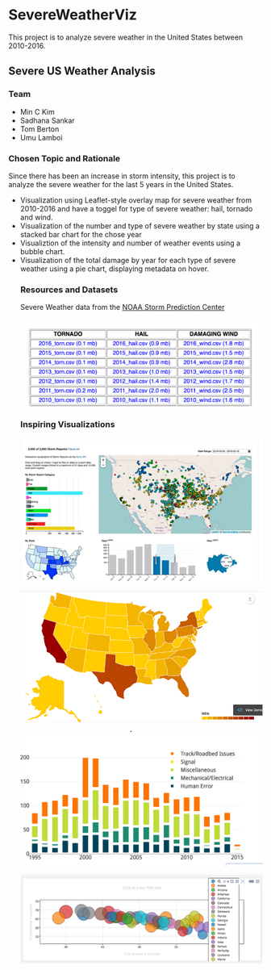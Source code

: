 # SevereWeatherViz
This project is to analyze severe weather in the United States between 2010-2016. 

## Severe US Weather Analysis

### Team
<ul>
<li>Min C Kim</li>
<li>Sadhana Sankar</li>
<li>Tom Berton</li>
<li>Umu Lamboi</li>
</ul>

### Chosen Topic and Rationale
  Since there has been an increase in storm intensity, this project is to analyze the severe weather for the last 5 years in the United States. 
  <ul>
<li> Visualization using Leaflet-style overlay map for severe weather from 2010-2016 and have a toggel for type of severe weather: hail, tornado and wind.</li>
<li> Visualization of the number and type of severe weather by state using a stacked bar chart for the chose year</li>
<li> Visualiztion of the intensity and number of weather events using a bubble chart.</li>
  <li> Visualization of the total damage by year for each type of severe weather using a pie chart, displaying metadata on hover.</li>

### Resources and Datasets

Severe Weather data from the [NOAA Storm Prediction Center](http://www.spc.noaa.gov/wcm/#data)
<p align="center"> 
  <img src="https://github.com/TomBerton/SevereWeatherViz/blob/master/images/DataSet.png" 
 </p>
  
 ### Inspiring Visualizations

<p align="center"> 
  <img src="https://github.com/TomBerton/SevereWeatherViz/blob/master/images/img2.png"
 </p>
   <p align="center"> 
  <img src="https://github.com/TomBerton/SevereWeatherViz/blob/master/images/img1.png"
 </p>
  
  <p align="center"> 
  <img src="https://github.com/TomBerton/SevereWeatherViz/blob/master/images/img3.png"
 </p>
 
 <p align="center"> 
  <img src="https://github.com/TomBerton/SevereWeatherViz/blob/master/images/img4.png"
 </p>
            
